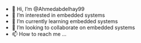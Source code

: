 - 👋 Hi, I’m @Ahmedabdelhay99
- 👀 I’m interested in embedded systems
- 🌱 I’m currently learning embedded systems
- 💞️ I’m looking to collaborate on embedded systems 
- 📫 How to reach me ...

<!---
Ahmedabdelhay99/Ahmedabdelhay99 is a ✨ special ✨ repository because its `README.md` (this file) appears on your GitHub profile.
You can click the Preview link to take a look at your changes.
--->
